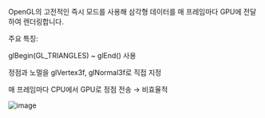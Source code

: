 OpenGL의 고전적인 즉시 모드를 사용해 삼각형 데이터를 매 프레임마다 GPU에 전달하여 렌더링합니다.

주요 특징:

glBegin(GL_TRIANGLES) ~ glEnd() 사용

정점과 노멀을 glVertex3f, glNormal3f로 직접 지정

매 프레임마다 CPU에서 GPU로 정점 전송 → 비효율적

![image](https://github.com/user-attachments/assets/70d1757b-c254-4a61-b33d-a6d2480cd869)
